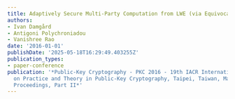 ```yaml
---
title: Adaptively Secure Multi-Party Computation from LWE (via Equivocal FHE)
authors:
- Ivan Damgård
- Antigoni Polychroniadou
- Vanishree Rao
date: '2016-01-01'
publishDate: '2025-05-18T16:29:49.403255Z'
publication_types:
- paper-conference
publication: '*Public-Key Cryptography - PKC 2016 - 19th IACR International Conference
  on Practice and Theory in Public-Key Cryptography, Taipei, Taiwan, March 6-9, 2016,
  Proceedings, Part II*'
---
```

